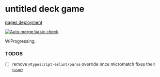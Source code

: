 # untitled deck game

[pages deployment](https://one19.github.io/hot-deck/)

[![Auto merge basic check](https://github.com/one19/hot-deck/actions/workflows/test.yml/badge.svg)](https://github.com/one19/hot-deck/actions/workflows/test.yml)

WIProgressing.

### TODOS
- [ ] remove `@typescript-eslint/parse` override once micromatch fixes their [issue](https://github.com/advisories/GHSA-952p-6rrq-rcjv)
